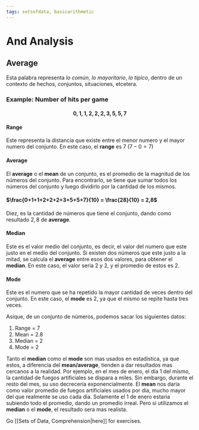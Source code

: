 ```yaml
---
tags: setsofdata, basicarithmetic
---
```


# And Analysis
## Average

Esta palabra representa _lo común_, _lo mayoritario_, _lo típico_, dentro de un contexto de hechos, conjuntos, situaciones, etcetera. 
### Example: Number of hits per game
#### $$ 0, 1, 1, 2, 2, 2, 3, 5, 5, 7 $$
#### Range

Este representa la distancia que existe entre el menor numero y el mayor numero del conjunto.
En este caso, el **range** es $7$ ($7 - 0 = 7$)

#### Average

El **average** o el **mean** de un conjunto, es el promedio de la magnitud de los números del conjunto.
Para encontrarlo, se tiene que sumar todos los números del conjunto y luego dividirlo por la cantidad de los mismos.
#### $\frac{0+1+1+2+2+2+3+5+5+7}{10} = \frac{28}{10} = 2,8$

Diez, es la cantidad de números que tiene el conjunto, dando como resultado $2,8$ de **average**.

#### Median

Este es el valor medio del conjunto, es decir, el valor del numero que este justo en el medio del conjunto. Si existen dos números que este justo a la mitad, se calcula el **average** entre esos dos valores, para obtener el **median**. En este caso, el valor seria $2$ y $2$, y el promedio de estos es $2$.

#### Mode

Este es el numero que se ha repetido la mayor cantidad de veces dentro del conjunto. En este caso, el **mode** es $2$, ya que el mismo se repite hasta tres veces.

Asique, de un conjunto de números, podemos sacar los siguientes datos:
1. Range = 7
2. Mean = 2.8
3. Median = 2
4. Mode = 2

Tanto el **median** como el **mode** son mas usados en estadística, ya que estos, a diferencia del **mean/average**, tienden a dar resultados mas cercanos a la realidad. Por ejemplo, en el mes de enero, el día 1 del mismo, la cantidad de fuegos artificiales se dispara a miles. Sin embargo, durante el resto del mes, su uso decrecería exponencialmente. El **mean** nos daria como valor promedio de fuegos artificiales usados por dia, mucho mayor del que realmente se uso cada dia. Solamente el 1 de enero estaria subiendo todo el promedio, dando un promedio irreal. Pero si utilizamos el **median** o el **mode**, el resultado sera mas realista.

Go [[Sets of Data, Comprehension|here]] for exercises.
